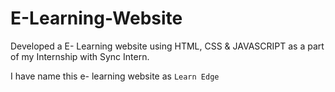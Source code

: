 # E-Learning-Website
Developed a E- Learning website using HTML, CSS &amp; JAVASCRIPT as a part of my Internship with Sync Intern.

I have name this e- learning website as `Learn Edge`
